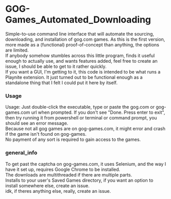 # GOG-Games_Automated_Downloading
Simple-to-use command line interface that will automate the sourcing, downloading, and installation of gog.com games. As this is the first version, more made as a (functional) proof-of-concept than anything, the options are limited.        
If anybody somehow stumbles across this little program, finds it useful enough to actually use, and wants features added, feel free to create an issue, I should be able to get to it rather quickly.      
If you want a GUI, I'm getting to it, this code is intended to be what runs a Playnite extension. It just turned out to be functional enough as a standalone thing that I felt I could put it here by itself.      

### Usage
Usage: Just double-click the executable, type or paste the gog.com or gog-games.com url when prompted. If you don't see "Done. Press enter to exit", then try running it from powershell or terminal or command prompt, you should see an error message.    
Because not all gog games are on gog-games.com, it might error and crash if the game isn't found on gog-games.           
No payment of any sort is required to gain access to the games.    

### general_info
To get past the captcha on gog-games.com, it uses Selenium, and the way I have it set up, requires Google Chrome to be installed.     
The downloads are multithreaded if there are multiple parts.        
Installs to your user's Saved Games directory, if you want an option to install somewhere else, create an issue.      
idk, if theres anything else, really, create an issue.
